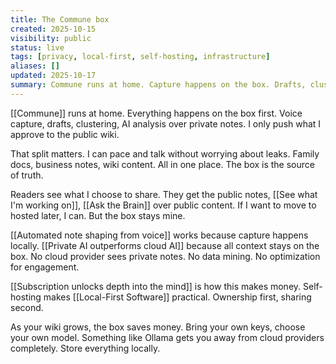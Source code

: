 ```yaml
---
title: The Commune box
created: 2025-10-15
visibility: public
status: live
tags: [privacy, local-first, self-hosting, infrastructure]
aliases: []
updated: 2025-10-17
summary: Commune runs at home. Capture happens on the box. Drafts, clustering, AI analysis over private notes. Push only what you approve to the public wiki.
---
```


[[Commune]] runs at home. Everything happens on the box first. Voice capture, drafts, clustering, AI analysis over private notes. I only push what I approve to the public wiki.

That split matters. I can pace and talk without worrying about leaks. Family docs, business notes, wiki content. All in one place. The box is the source of truth.

Readers see what I choose to share. They get the public notes, [[See what I'm working on]], [[Ask the Brain]] over public content. If I want to move to hosted later, I can. But the box stays mine.

[[Automated note shaping from voice]] works because capture happens locally. [[Private AI outperforms cloud AI]] because all context stays on the box. No cloud provider sees private notes. No data mining. No optimization for engagement.

[[Subscription unlocks depth into the mind]] is how this makes money. Self-hosting makes [[Local-First Software]] practical. Ownership first, sharing second.

As your wiki grows, the box saves money. Bring your own keys, choose your own model. Something like Ollama gets you away from cloud providers completely. Store everything locally.
